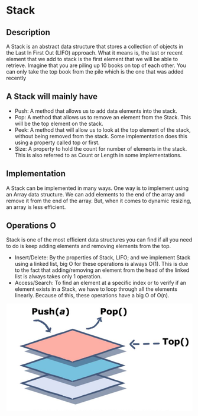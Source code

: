 ﻿# Stack 

## Description

A Stack is an abstract data structure that stores a collection of objects in the Last In First Out (LIFO) approach.
What it means is, the last or recent element that we add to stack is the first element that we will be able to retrieve. Imagine that you are piling up 10 books on top of each other. You can only take the top book from the pile which is the one that was added recently

## A Stack will mainly have

 * Push: A method that allows us to add data elements into the stack.
 * Pop: A method that allows us to remove an element from the Stack. This will be the top element on the stack.
 * Peek: A method that will allow us to look at the top element of the stack, without being removed from the stack. Some implementation does this using a property called top or first.
 * Size: A property to hold the count for number of elements in the stack. This is also referred to as Count or Length in some implementations.

## Implementation

 A Stack can be implemented in many ways. One way is to implement using an Array data structure. 
 We can add elements to the end of the array and remove it from the end of the array. 
 But, when it comes to dynamic resizing, an array is less efficient.

## Operations O
 Stack is one of the most efficient data structures you can find if all you need to do is keep adding elements and removing elements from the top.

 * Insert/Delete: By the properties of Stack, LIFO; and we implement Stack using a linked list, big O for these operations is always O(1). This is due to the fact that adding/removing an element from the head of the linked list is always takes only 1 operation.
 * Access/Search: To find an element at a specific index or to verify if an element exists in a Stack, we have to loop through all the elements linearly. Because of this, these operations have a big O of O(n).
 
![Structure](https://github.com/NaorShmueli/DataStructure/blob/master/DataStructures/Images/Stack.JPG?raw=true)

